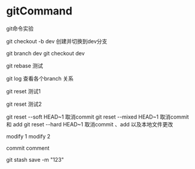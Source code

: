 # gitCommand
git命令实验

git checkout -b dev 创建并切换到dev分支

git branch dev
git checkout dev

git rebase 测试

git log 查看各个branch 关系

git reset 测试1

git reset 测试2

git reset --soft HEAD~1  取消commit
git reset --mixed HEAD~1 取消commit 和 add
git reset --hard HEAD~1 取消commit 、add 以及本地文件更改

modify 1
modify 2

commit comment

git stash save -m "123"
